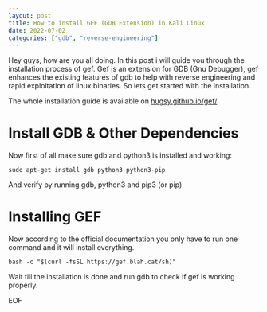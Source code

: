 ```yaml
---
layout: post
title: How to install GEF (GDB Extension) in Kali Linux
date: 2022-07-02
categories: ["gdb", "reverse-engineering"]
---
```


Hey guys, how are you all doing. In this post i will guide you through the installation process of gef. Gef is an extension for GDB (Gnu Debugger), gef enhances
the existing features of gdb to help with reverse engineering and rapid exploitation of linux binaries. So lets get started with the installation.

The whole installation guide is available on [hugsy.github.io/gef/](https://hugsy.github.io/gef/)

# Install GDB & Other Dependencies

Now first of all make sure gdb and python3 is installed and working:

`sudo apt-get install gdb python3 python3-pip`

And verify by running gdb, python3 and pip3 (or pip)

# Installing GEF

Now according to the official documentation you only have to run one command and it will install everything.

`bash -c "$(curl -fsSL https://gef.blah.cat/sh)"`

Wait till the installation is done and run gdb to check if gef is working properly.


EOF